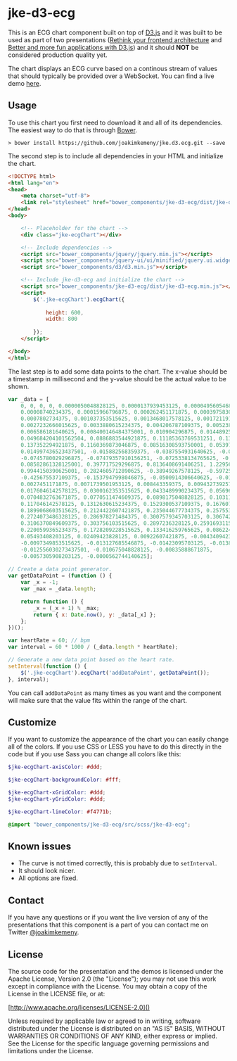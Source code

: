 # jke-d3-ecg

This is an ECG chart component built on top of [D3.js](http://d3js.org) and it was built to be used as part of two presentations ([Rethink your frontend architecture](https://github.com/joakimkemeny/presentation.frontend) and
[Better and more fun applications with D3.js](https://github.com/joakimkemeny/presentation.d3)) and it should **NOT**
be considered production quality yet.

The chart displays an ECG curve based on a continous stream of values that should typically be provided over a WebSocket. You can find a live demo [here](http://joakimkemeny.github.io/jke.d3.ecg).

## Usage

To use this chart you first need to download it and all of its dependencies. The easiest way to do that is through [Bower](http://bower.io).

```
> bower install https://github.com/joakimkemeny/jke.d3.ecg.git --save
```

The second step is to include all dependencies in your HTML and initialize the chart.

```html
<!DOCTYPE html>
<html lang="en">
<head>
	<meta charset="utf-8">
	<link rel="stylesheet" href="bower_components/jke-d3-ecg/dist/jke-d3-ecg.css">
</head>
<body>

	<!-- Placeholder for the chart -->
	<div class="jke-ecgChart"></div>

	<!-- Include dependencies -->
	<script src="bower_components/jquery/jquery.min.js"></script>
	<script src="bower_components/jquery-ui/ui/minified/jquery.ui.widget.min.js"></script>
	<script src="bower_components/d3/d3.min.js"></script>

	<!-- Include jke-d3-ecg and initialize the chart -->
	<script src="bower_components/jke-d3-ecg/dist/jke-d3-ecg.min.js"></script>
	<script>
		$('.jke-ecgChart').ecgChart({
			
			height: 600,
			width: 800
		
		});
	</script>

</body>
</html>
```

The last step is to add some data points to the chart. The x-value should be a timestamp in millisecond and the y-value should be the actual value to be shown.

```javascript
var _data = [
	0, 0, 0, 0, 0.0000050048828125, 0.0000137939453125, 0.000049560546875,
	0.00008740234375, 0.00015966796875, 0.000262451171875, 0.0003975830078125, 0.0005687255859375,
	0.0007802734375, 0.001037353515625, 0.0013468017578125, 0.00172119140625, 0.0021756591796875,
	0.0027232666015625, 0.0033880615234375, 0.004206787109375, 0.0052380371093750005,
	0.006586181640625, 0.008400146484375001, 0.010904296875, 0.0144892578125, 0.0196798095703125, 
	0.049684204101562504, 0.0886883544921875, 0.11185363769531251, 0.134164306640625,
	0.137352294921875, 0.1160369873046875, 0.08516308593750001, 0.0539765625, 
	0.014997436523437501, -0.015882568359375, -0.0387554931640625, -0.06125732421875,
	-0.0745780029296875, -0.07479357910156251, -0.0725338134765625, -0.0418538818359375,
	0.08582861328125001, 0.397717529296875, 0.8136408691406251, 1.2295617980957032,
	0.9944150390625001, 0.2824605712890625, -0.38949267578125, -0.597251220703125,
	-0.425675537109375, -0.1537947998046875, -0.0500914306640625, -0.0111041259765625,
	0.0027451171875, 0.0071739501953125, 0.008443359375, 0.0094327392578125, 0.012530517578125,
	0.0176046142578125, 0.0300162353515625, 0.0433489990234375, 0.056962646484375004,
	0.0704832763671875, 0.0770511474609375, 0.0898175048828125, 0.10311853027343751,
	0.117046142578125, 0.1312630615234375, 0.1529300537109375, 0.167607177734375,
	0.1899068603515625, 0.2124422607421875, 0.235044677734375, 0.2575535888671875,
	0.2724073486328125, 0.286978271484375, 0.3007579345703125, 0.3067425537109375,
	0.3106370849609375, 0.303756103515625, 0.2897236328125,0.25916931152343753,
	0.2200599365234375, 0.1728209228515625, 0.133416259765625, 0.086224853515625,
	0.05493408203125, 0.02409423828125, 0.00922607421875, -0.0043409423828125,
	-0.0097349853515625, -0.013127685546875, -0.01423095703125, -0.013834716796875,
	-0.012556030273437501, -0.010675048828125, -0.00835888671875, 
	-0.0057305908203125, -0.0000562744140625];
    
// Create a data point generator.
var getDataPoint = (function () {
	var _x = -1;
	var _max = _data.length;

	return function () {
		_x = (_x + 1) % _max;
		return { x: Date.now(), y: _data[_x] };
	};
})();

var heartRate = 60; // bpm
var interval = 60 * 1000 / (_data.length * heartRate);

// Generate a new data point based on the heart rate.
setInterval(function () {
	$('.jke-ecgChart').ecgChart('addDataPoint', getDataPoint());
}, interval);
```

You can call `addDataPoint` as many times as you want and the component will make sure that the value fits within the range of the chart.

## Customize

If you want to customize the appearance of the chart you can easily change all of the colors. If you use CSS or LESS you have to do this directly in the code but if you use Sass you can change all colors like this:

```scss
$jke-ecgChart-axisColor: #ddd;

$jke-ecgChart-backgroundColor: #fff;

$jke-ecgChart-xGridColor: #ddd;
$jke-ecgChart-yGridColor: #ddd;

$jke-ecgChart-lineColor: #f4771b;

@import "bower_components/jke-d3-ecg/src/scss/jke-d3-ecg";
```

## Known issues

* The curve is not timed correctly, this is probably due to `setInterval`.
* It should look nicer.
* All options are fixed.

## Contact

If you have any questions or if you want the live version of any of the presentations that this component is a part of you can contact me on Twitter [@joakimkemeny](http://twitter.com/joakimkemeny).

## License

The source code for the presentation and the demos is licensed under the Apache License,
Version 2.0 (the "License"); you may not use this work except in compliance with the License.
You may obtain a copy of the License in the LICENSE file, or at:

[http://www.apache.org/licenses/LICENSE-2.0]()

Unless required by applicable law or agreed to in writing, software distributed under the License
is distributed on an "AS IS" BASIS, WITHOUT WARRANTIES OR CONDITIONS OF ANY KIND, either express or
implied. See the License for the specific language governing permissions and limitations under
the License.
